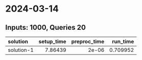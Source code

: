 # 2024-03-14

## Inputs: 1000, Queries 20

| solution   |   setup_time |   preproc_time |   run_time |
|:-----------|-------------:|---------------:|-----------:|
| solution-1 |      7.86439 |          2e-06 |   0.709952 |